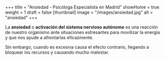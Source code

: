 +++
title = "Ansiedad - Psicóloga Especialista en Madrid"
showHome = true
weight = 1
draft = false
[thumbnail]
image = "/images/ansiedad.jpg"
alt = "ansiedad"
+++

La **ansiedad** o **activación del sistema nervioso autónomo** es una reacción de nuestro organismo ante situaciones estresantes para movilizar la energía y que nos ayude a afrontarlas eficazmente.

Sin embargo, cuando es excesiva causa el efecto contrario, llegando a bloquear los recursos y causando mucho malestar.
